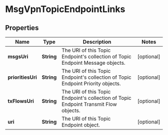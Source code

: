
# MsgVpnTopicEndpointLinks

## Properties
Name | Type | Description | Notes
------------ | ------------- | ------------- | -------------
**msgsUri** | **String** | The URI of this Topic Endpoint&#39;s collection of Topic Endpoint Message objects. |  [optional]
**prioritiesUri** | **String** | The URI of this Topic Endpoint&#39;s collection of Topic Endpoint Priority objects. |  [optional]
**txFlowsUri** | **String** | The URI of this Topic Endpoint&#39;s collection of Topic Endpoint Transmit Flow objects. |  [optional]
**uri** | **String** | The URI of this Topic Endpoint object. |  [optional]



